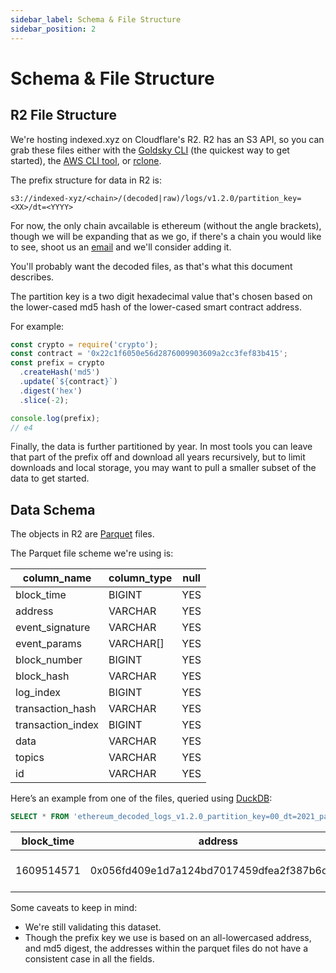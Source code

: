 ```yaml
---
sidebar_label: Schema & File Structure
sidebar_position: 2
---
```


# Schema & File Structure

## R2 File Structure

We're hosting indexed.xyz on Cloudflare's R2. R2 has an S3 API, so you can grab these files either with the [Goldsky CLI](https://docs.goldsky.com/references/cli) (the quickest way to get started), the [AWS CLI tool](/dataset/awscli.md), or [rclone](/dataset/rclone.md).

The prefix structure for data in R2 is:

`s3://indexed-xyz/<chain>/(decoded|raw)/logs/v1.2.0/partition_key=<XX>/dt=<YYYY>`

For now, the only chain avcailable is ethereum (without the angle brackets), though we will be expanding that as we go, if there's a chain you would like to see, shoot us an [email](mailto:support@goldsky.com) and we'll consider adding it.

You'll probably want the decoded files, as that's what this document describes.

The partition key is a two digit hexadecimal value that's chosen based on the lower-cased md5 hash of the lower-cased smart contract address.

For example:

```javascript
const crypto = require('crypto');
const contract = '0x22c1f6050e56d2876009903609a2cc3fef83b415';
const prefix = crypto
  .createHash('md5')
  .update(`${contract}`)
  .digest('hex')
  .slice(-2);

console.log(prefix);
// e4
```

Finally, the data is further partitioned by year. In most tools you can leave that part of the prefix off and download all years recursively, but to limit downloads and local storage, you may want to pull a smaller subset of the data to get started.

## Data Schema

The objects in R2 are [Parquet](https://parquet.apache.org) files.

The Parquet file scheme we're using is:

| column_name       | column_type | null |
| ----------------- | ----------- | ---- |
| block_time        | BIGINT      | YES  |
| address           | VARCHAR     | YES  |
| event_signature   | VARCHAR     | YES  |
| event_params      | VARCHAR[]   | YES  |
| block_number      | BIGINT      | YES  |
| block_hash        | VARCHAR     | YES  |
| log_index         | BIGINT      | YES  |
| transaction_hash  | VARCHAR     | YES  |
| transaction_index | BIGINT      | YES  |
| data              | VARCHAR     | YES  |
| topics            | VARCHAR     | YES  |
| id                | VARCHAR     | YES  |

Here’s an example from one of the files, queried using [DuckDB](https://duckdb.org):

```sql
SELECT * FROM 'ethereum_decoded_logs_v1.2.0_partition_key=00_dt=2021_part-3acd096e-279f-42aa-9c5b-b03397cf6f7f-24-134.parquet' LIMIT 1;
```

| block_time | address                                    | event_signature                   | event_params                                                                                    | block_number | block_hash                                                         | log_index | transaction_hash                                                   | transaction_index | data                                                               | topics                                                                                                                                                                                                   | id                                                                               |
| ---------- | ------------------------------------------ | --------------------------------- | ----------------------------------------------------------------------------------------------- | ------------ | ------------------------------------------------------------------ | --------- | ------------------------------------------------------------------ | ----------------- | ------------------------------------------------------------------ | -------------------------------------------------------------------------------------------------------------------------------------------------------------------------------------------------------- | -------------------------------------------------------------------------------- |
| 1609514571 | 0x056fd409e1d7a124bd7017459dfea2f387b6d5cd | Transfer(address,address,uint256) | [0xd24400ae8BfEBb18cA49Be86258a3C749cf46853, 0xe2983860a018FB295ec08C3B63A487874E4d1469, 25000] | 11569225     | 0x8911437fe4d3dad8e887ab58dc4107595cb2541bc3d1fbb27ba6da9dfb12bd50 | 4         | 0xc9e3cb4357516616abddc10f5e63795694e5dbd7bcfa88b757a9aab076263066 | 11                | 0x00000000000000000000000000000000000000000000000000000000000061a8 | 0xddf252ad1be2c89b69c2b068fc378daa952ba7f163c4a11628f55a4df523b3ef,0x000000000000000000000000d24400ae8bfebb18ca49be86258a3c749cf46853,0x000000000000000000000000e2983860a018fb295ec08c3b63a487874e4d1469 | decoded_log_0x8911437fe4d3dad8e887ab58dc4107595cb2541bc3d1fbb27ba6da9dfb12bd50_4 |

Some caveats to keep in mind:

- We're still validating this dataset.
- Though the prefix key we use is based on an all-lowercased address, and md5 digest, the addresses within the parquet files do not have a consistent case in all the fields.
